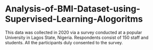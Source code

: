 # Analysis-of-BMI-Dataset-using-Supervised-Learning-Alogoritms
This data was collected in 2020 via a survey conducted at a popular University in Lagos State, Nigeria. Respondents consist of 150 staff and students. All the participants duly consented to the survey.
